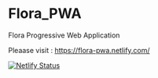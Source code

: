 # Flora_PWA
Flora Progressive Web Application

Pleaase visit : https://flora-pwa.netlify.com/

[![Netlify Status](https://api.netlify.com/api/v1/badges/f3224234-e4e4-49a5-b819-7c3c1cb9e8cb/deploy-status)](https://app.netlify.com/sites/flora-pwa/deploys)
